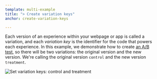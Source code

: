 ```yaml
---
template: multi-example
title: "> Create variation keys"
anchor: create-variation-keys

---
```


Each version of an experience within your webpage or app is called a variation, and each _variation key_ is the identifier for the code that powers each experience. In this example, we demonstrate how to create [an A/B test](https://www.optimizely.com/optimization-glossary/ab-testing/), so there will be two variations: the original version and the new version. We're calling the original version `control` and the new version `treatment`.

<img src="/assets/img/create_full_stack_variations.png" alt="Set variation keys: control and treatment" class="screenshot">
